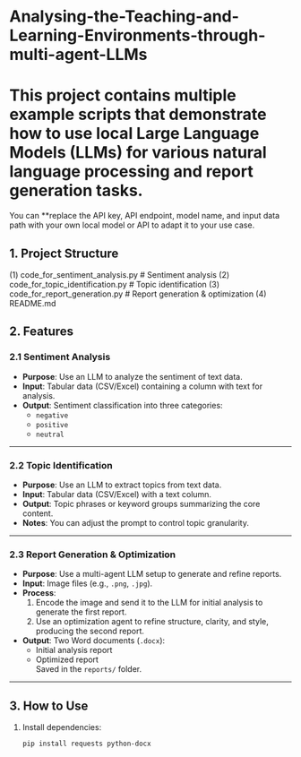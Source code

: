 # Analysing-the-Teaching-and-Learning-Environments-through-multi-agent-LLMs
# This project contains multiple example scripts that demonstrate how to use local Large Language Models (LLMs) for various natural language processing and report generation tasks.  
You can **replace the API key, API endpoint, model name, and input data path with your own local model or API to adapt it to your use case.

## 1. Project Structure
(1) code_for_sentiment_analysis.py # Sentiment analysis
(2) code_for_topic_identification.py # Topic identification
(3) code_for_report_generation.py # Report generation & optimization
(4) README.md


## 2. Features

### 2.1 Sentiment Analysis
- **Purpose**: Use an LLM to analyze the sentiment of text data.
- **Input**: Tabular data (CSV/Excel) containing a column with text for analysis.
- **Output**: Sentiment classification into three categories:
  - `negative`
  - `positive`
  - `neutral`
---

### 2.2 Topic Identification
- **Purpose**: Use an LLM to extract topics from text data.
- **Input**: Tabular data (CSV/Excel) with a text column.
- **Output**: Topic phrases or keyword groups summarizing the core content.
- **Notes**: You can adjust the prompt to control topic granularity.

---

### 2.3 Report Generation & Optimization
- **Purpose**: Use a multi-agent LLM setup to generate and refine reports.
- **Input**: Image files (e.g., `.png`, `.jpg`).
- **Process**:
  1. Encode the image and send it to the LLM for initial analysis to generate the first report.
  2. Use an optimization agent to refine structure, clarity, and style, producing the second report.
- **Output**: Two Word documents (`.docx`):
  - Initial analysis report
  - Optimized report  
  Saved in the `reports/` folder.
---

## 3. How to Use
1. Install dependencies:
   ```bash
   pip install requests python-docx
